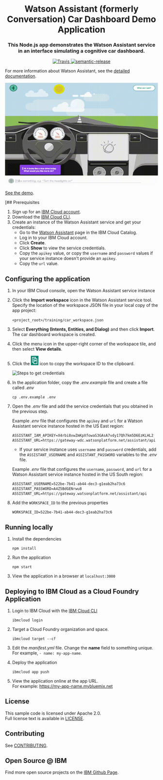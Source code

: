 <h1 align="center" style="border-bottom: none;">Watson Assistant (formerly Conversation) Car Dashboard Demo Application</h1>

<h3 align="center">This Node.js app demonstrates the Watson Assistant service in an interface simulating a cognitive car dashboard.</h3>


<p align="center">
 <a href="http://travis-ci.org/watson-developer-cloud/car-dashboard">
     <img alt="Travis" src="https://travis-ci.org/watson-developer-cloud/car-dashboard.svg?branch=master">
   </a>
   <a href="#badge">
     <img alt="semantic-release" src="https://img.shields.io/badge/%20%20%F0%9F%93%A6%F0%9F%9A%80-semantic--release-e10079.svg">
   </a>
 </p>
 </p>


For more information about Watson Assistant, see the [detailed documentation](https://console.bluemix.net/docs/services/conversation/index.html#about).

![Demo](readme_images/demo.gif)

[See the demo](http://conversation-demo.mybluemix.net/).

[## Prerequisites

1. Sign up for an [IBM Cloud account](https://console.bluemix.net/registration/).
1. Download the [IBM Cloud CLI](https://console.bluemix.net/docs/cli/index.html#overview).
1. Create an instance of the Watson Assistant service and get your credentials:
    - Go to the [Watson Assistant](https://console.bluemix.net/catalog/services/conversation) page in the IBM Cloud Catalog.
    - Log in to your IBM Cloud account.
    - Click **Create**.
    - Click **Show** to view the service credentials.
    - Copy the `apikey` value, or copy the `username` and `password` values if your service instance doesn't provide an `apikey`.
    - Copy the `url` value.

## Configuring the application

1. In your IBM Cloud console, open the Watson Assistant service instance

2. Click the **Import workspace** icon in the Watson Assistant service tool. Specify the location of the workspace JSON file in your local copy of the app project:

    `<project_root>/training/car_workspace.json`

3. Select **Everything (Intents, Entities, and Dialog)** and then click **Import**. The car dashboard workspace is created.

4. Click the menu icon in the upper-right corner of the workspace tile, and then select **View details**.

5. Click the ![Copy](readme_images/copy_icon.png) icon to copy the workspace ID to the clipboard.

    ![Steps to get credentials](readme_images/assistant-simple.gif)

6. In the application folder, copy the *.env.example* file and create a file called *.env*

    ```
    cp .env.example .env
    ```

7. Open the *.env* file and add the service credentials that you obtained in the previous step.

    Example *.env* file that configures the `apikey` and `url` for a Watson Assistant service instance hosted in the US East region:

    ```
    ASSISTANT_IAM_APIKEY=X4rbi8vwZmKpXfowaS3GAsA7vdy17Qh7km5D6EzKLHL2
    ASSISTANT_URL=https://gateway-wdc.watsonplatform.net/assistant/api
    ```

    - If your service instance uses `username` and `password` credentials, add the `ASSISTANT_USERNAME` and `ASSISTANT_PASSWORD` variables to the *.env* file.

    Example *.env* file that configures the `username`, `password`, and `url` for a Watson Assistant service instance hosted in the US South region:

    ```
    ASSISTANT_USERNAME=522be-7b41-ab44-dec3-g1eab2ha73c6
    ASSISTANT_PASSWORD=A4Z5BdGENrwu8
    ASSISTANT_URL=https://gateway.watsonplatform.net/assistant/api
    ```

8. Add the `WORKSPACE_ID` to the previous properties

    ```
    WORKSPACE_ID=522be-7b41-ab44-dec3-g1eab2ha73c6
    ```

## Running locally

1. Install the dependencies

    ```
    npm install
    ```

1. Run the application

    ```
    npm start
    ```

1. View the application in a browser at `localhost:3000`

## Deploying to IBM Cloud as a Cloud Foundry Application

1. Login to IBM Cloud with the [IBM Cloud CLI](https://console.bluemix.net/docs/cli/index.html#overview)

    ```
    ibmcloud login
    ```

1. Target a Cloud Foundry organization and space.

    ```
    ibmcloud target --cf
    ```

1. Edit the *manifest.yml* file. Change the **name** field to something unique.  
  For example, `- name: my-app-name`.
1. Deploy the application

    ```
    ibmcloud app push
    ```

1. View the application online at the app URL.  
For example: https://my-app-name.mybluemix.net


## License

This sample code is licensed under Apache 2.0.  
Full license text is available in [LICENSE](LICENSE).

## Contributing

See [CONTRIBUTING](CONTRIBUTING.MD).

## Open Source @ IBM

Find more open source projects on the
[IBM Github Page](http://ibm.github.io/).


[demo_url]: http://conversation-simple.ng.bluemix.net/
[doc_intents]: (https://console.bluemix.net/docs/services/conversation/intents-entities.html#planning-your-entities)
[docs]: https://console.bluemix.net/docs/services/conversation/index.html
[docs_landing]: (https://console.bluemix.net/docs/services/conversation/index.html)
[node_link]: (http://nodejs.org/)
[npm_link]: (https://www.npmjs.com/)
[sign_up]: bluemix.net/registration